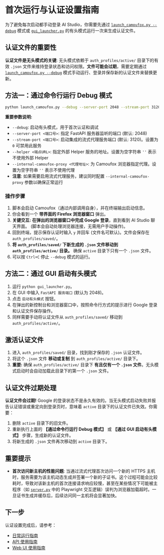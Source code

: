 # 首次运行与认证设置指南

为了避免每次启动都手动登录 AI Studio，你需要先通过 [`launch_camoufox.py --debug`](../launch_camoufox.py) 模式或 [`gui_launcher.py`](../gui_launcher.py) 的有头模式运行一次来生成认证文件。

## 认证文件的重要性

**认证文件是无头模式的关键**: 无头模式依赖于 `auth_profiles/active/` 目录下的有效 `.json` 文件来维持登录状态和访问权限。**文件可能会过期**，需要定期通过 [`launch_camoufox.py --debug`](../launch_camoufox.py) 模式手动运行、登录并保存新的认证文件来替换更新。

## 方法一：通过命令行运行 Debug 模式

```bash
python launch_camoufox.py --debug --server-port 2048 --stream-port 3120 --helper '' --internal-camoufox-proxy ''
```

**重要参数说明:**
*   `--debug`: 启动有头模式，用于首次认证和调试
*   `--server-port <端口号>`: 指定 FastAPI 服务器监听的端口 (默认: 2048)
*   `--stream-port <端口号>`: 启动集成的流式代理服务端口 (默认: 3120)。设置为 `0` 可禁用此服务
*   `--helper <端点URL>`: 指定外部 Helper 服务的地址。设置为空字符串 `''` 表示不使用外部 Helper
*   `--internal-camoufox-proxy <代理地址>`: 为 Camoufox 浏览器指定代理。设置为空字符串 `''` 表示不使用代理
*   **注意**: 如果需要启用流式代理服务，建议同时配置 `--internal-camoufox-proxy` 参数以确保正常运行

### 操作步骤

1. 脚本会启动 Camoufox（通过内部调用自身），并在终端输出启动信息。
2. 你会看到一个 **带界面的 Firefox 浏览器窗口** 弹出。
3. **关键交互:** **在弹出的浏览器窗口中完成 Google 登录**，直到看到 AI Studio 聊天界面。 (脚本会自动处理浏览器连接，无需用户手动操作)。
4. 回到终端，提示保存认证时输入 `y` 并回车 (文件名可默认)。文件会保存在 `auth_profiles/saved/`。
5. **将 `auth_profiles/saved/` 下新生成的 `.json` 文件移动到 `auth_profiles/active/` 目录。** 确保 `active` 目录下只有一个 `.json` 文件。
6. 可以按 `Ctrl+C` 停止 `--debug` 模式的运行。

## 方法二：通过 GUI 启动有头模式

1. 运行 `python gui_launcher.py`。
2. 在 GUI 中输入 `FastAPI 服务端口` (默认为 2048)。
3. 点击 `启动有头模式` 按钮。
4. 在弹出的新控制台和浏览器窗口中，按照命令行方式的提示进行 Google 登录和认证文件保存操作。
5. 同样需要手动将认证文件从 `auth_profiles/saved/` 移动到 `auth_profiles/active/`。

## 激活认证文件

1. 进入 `auth_profiles/saved/` 目录，找到刚才保存的 `.json` 认证文件。
2. 将这个 `.json` 文件 **移动或复制** 到 `auth_profiles/active/` 目录下。
3. **重要:** 确保 `auth_profiles/active/` 目录下 **有且仅有一个 `.json` 文件**。无头模式启动时会自动加载此目录下的第一个 `.json` 文件。

## 认证文件过期处理

**认证文件会过期!** Google 的登录状态不是永久有效的。当无头模式启动失败并报告认证错误或重定向到登录页时，意味着 `active` 目录下的认证文件已失效。你需要：

1. 删除 `active` 目录下的旧文件。
2. 重新执行上面的 **【通过命令行运行 Debug 模式】** 或 **【通过 GUI 启动有头模式】** 步骤，生成新的认证文件。
3. 将新生成的 `.json` 文件再次移动到 `active` 目录下。

## 重要提示

*   **首次访问新主机的性能问题**: 当通过流式代理首次访问一个新的 HTTPS 主机时，服务需要为该主机动态生成并签署一个新的子证书。这个过程可能会比较耗时，导致对该新主机的首次连接请求响应较慢，甚至在某些情况下可能被主程序（如 [`server.py`](../server.py) 中的 Playwright 交互逻辑）误判为浏览器加载超时。一旦证书生成并缓存后，后续访问同一主机将会显著加快。

## 下一步

认证设置完成后，请参考：
- [日常运行指南](daily-usage.md)
- [API 使用指南](api-usage.md)
- [Web UI 使用指南](webui-guide.md)

